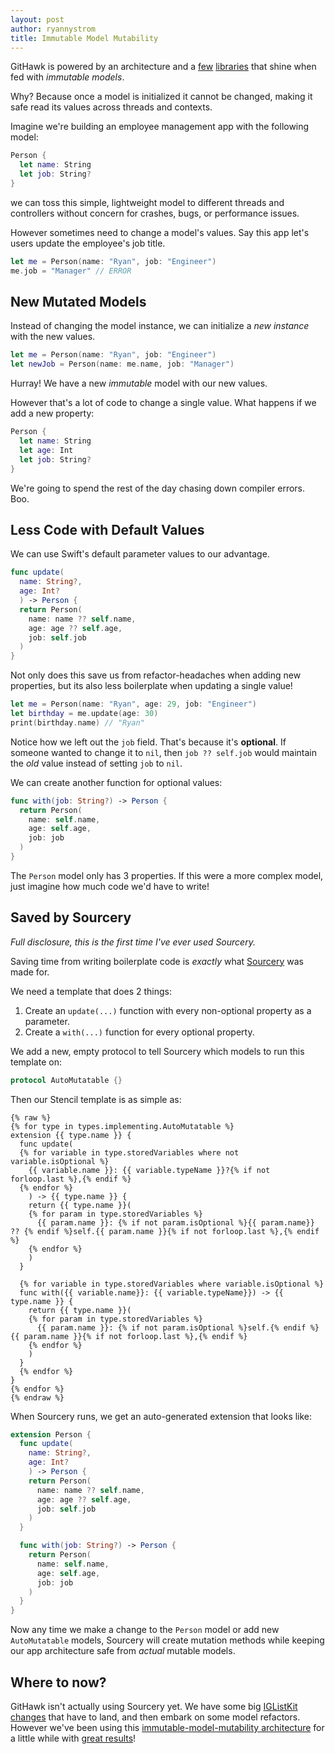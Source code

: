 ```yaml
---
layout: post
author: ryannystrom
title: Immutable Model Mutability
---
```


GitHawk is powered by an architecture and a [few](https://github.com/GitHawkApp/FlatCache) [libraries](https://github.com/Instagram/IGListKit) that shine when fed with _immutable models_.

Why? Because once a model is initialized it cannot be changed, making it safe read its values across threads and contexts.

Imagine we're building an employee management app with the following model:

```swift
Person {
  let name: String
  let job: String?
}
```

we can toss this simple, lightweight model to different threads and controllers without concern for crashes, bugs, or performance issues.

However sometimes need to change a model's values. Say this app let's users update the employee's job title.

```swift
let me = Person(name: "Ryan", job: "Engineer")
me.job = "Manager" // ERROR
```

## New Mutated Models

Instead of changing the model instance, we can initialize a _new instance_ with the new values.

```swift
let me = Person(name: "Ryan", job: "Engineer")
let newJob = Person(name: me.name, job: "Manager")
```

Hurray! We have a new _immutable_ model with our new values.

However that's a lot of code to change a single value. What happens if we add a new property:

```swift
Person {
  let name: String
  let age: Int
  let job: String?
}
```

We're going to spend the rest of the day chasing down compiler errors. Boo.

## Less Code with Default Values

We can use Swift's default parameter values to our advantage.

```swift
func update(
  name: String?,
  age: Int?
  ) -> Person {
  return Person(
    name: name ?? self.name,
    age: age ?? self.age,
    job: self.job
  )
}
```

Not only does this save us from refactor-headaches when adding new properties, but its also less boilerplate when updating a single value!

```swift
let me = Person(name: "Ryan", age: 29, job: "Engineer")
let birthday = me.update(age: 30)
print(birthday.name) // "Ryan"
```

Notice how we left out the `job` field. That's because it's **optional**. If someone wanted to change it to `nil`, then `job ?? self.job` would maintain the _old_ value instead of setting `job` to `nil`.

We can create another function for optional values:

```swift
func with(job: String?) -> Person {
  return Person(
    name: self.name,
    age: self.age,
    job: job
  )
}
```

The `Person` model only has 3 properties. If this were a more complex model, just imagine how much code we'd have to write!

## Saved by Sourcery

_Full disclosure, this is the first time I've ever used Sourcery._

Saving time from writing boilerplate code is _exactly_ what [Sourcery](https://github.com/krzysztofzablocki/Sourcery) was made for.

We need a template that does 2 things:

1. Create an `update(...)` function with every non-optional property as a parameter.
2. Create a `with(...)` function for every optional property.

We add a new, empty protocol to tell Sourcery which models to run this template on:

```swift
protocol AutoMutatable {}
```

Then our Stencil template is as simple as:

```
{% raw %}
{% for type in types.implementing.AutoMutatable %}
extension {{ type.name }} {
  func update(
  {% for variable in type.storedVariables where not variable.isOptional %}
    {{ variable.name }}: {{ variable.typeName }}?{% if not forloop.last %},{% endif %}
  {% endfor %}
    ) -> {{ type.name }} {
    return {{ type.name }}(
    {% for param in type.storedVariables %}
      {{ param.name }}: {% if not param.isOptional %}{{ param.name}} ?? {% endif %}self.{{ param.name }}{% if not forloop.last %},{% endif %}
    {% endfor %}
    )
  }

  {% for variable in type.storedVariables where variable.isOptional %}
  func with({{ variable.name}}: {{ variable.typeName}}) -> {{ type.name }} {
    return {{ type.name }}(
    {% for param in type.storedVariables %}
      {{ param.name }}: {% if not param.isOptional %}self.{% endif %}{{ param.name }}{% if not forloop.last %},{% endif %}
    {% endfor %}
    )
  }
  {% endfor %}
}
{% endfor %}
{% endraw %}
```

When Sourcery runs, we get an auto-generated extension that looks like:

```swift
extension Person {
  func update(
    name: String?,
    age: Int?
    ) -> Person {
    return Person(
      name: name ?? self.name,
      age: age ?? self.age,
      job: self.job
    )
  }

  func with(job: String?) -> Person {
    return Person(
      name: self.name,
      age: self.age,
      job: job
    )
  }
}
```

Now any time we make a change to the `Person` model or add new `AutoMutatable` models, Sourcery will create mutation methods while keeping our app architecture safe from _actual_ mutable models.

## Where to now?

GitHawk isn't actually using Sourcery yet. We have some big [IGListKit changes](https://github.com/Instagram/IGListKit/pull/1081) that have to land, and then embark on some model refactors. However we've been using this [immutable-model-mutability architecture](https://github.com/rnystrom/GitHawk/blob/master/Classes/Issues/IssueResult.swift) for a little while with [great results](https://github.com/rnystrom/GitHawk/blob/45335eb4a0822c07abfb10e9b6f8bc5d1d85282b/Classes/Issues/Merge/GithubClient%2BMerge.swift#L36-L39)!